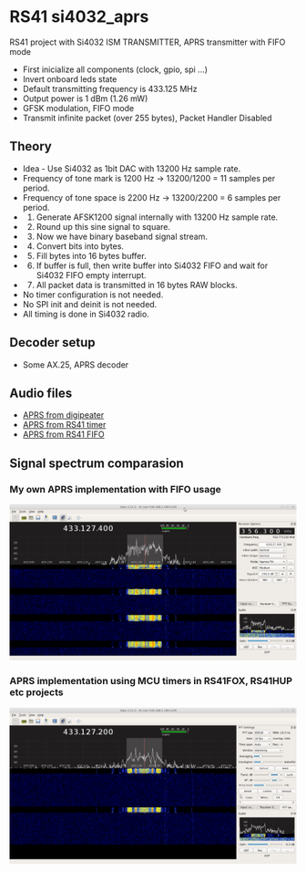# RS41 si4032_aprs

RS41 project with Si4032 ISM TRANSMITTER, APRS transmitter with FIFO mode
* First inicialize all components (clock, gpio, spi ...)
* Invert onboard leds state
* Default transmitting frequency is 433.125 MHz
* Output power is 1 dBm (1.26 mW)
* GFSK modulation, FIFO mode
* Transmit infinite packet (over 255 bytes), Packet Handler Disabled

## Theory
* Idea - Use Si4032 as 1bit DAC with 13200 Hz sample rate.
* Frequency of tone mark is 1200 Hz -> 13200/1200 = 11 samples per period.
* Frequency of tone space is 2200 Hz -> 13200/2200 = 6 samples per period.
* 1) Generate AFSK1200 signal internally with 13200 Hz sample rate.
* 2) Round up this sine signal to square.
* 3) Now we have binary baseband signal stream.
* 4) Convert bits into bytes.
* 5) Fill bytes into 16 bytes buffer.
* 6) If buffer is full, then write buffer into Si4032 FIFO and wait for Si4032 FIFO empty interrupt.
* 7) All packet data is transmitted in 16 bytes RAW blocks.
* No timer configuration is not needed.
* No SPI init and deinit is not needed.
* All timing is done in Si4032 radio.

## Decoder setup
* Some AX.25, APRS decoder

## Audio files
* [APRS from digipeater](APRS_packet_repeater.wav)
* [APRS from RS41 timer](APRS_packet_rs41_timer.wav)
* [APRS from RS41 FIFO](APRS_packet_rs41_fifo.wav)

## Signal spectrum comparasion
### My own APRS implementation with FIFO usage
![APRS from FIFO](si4032_aprs_fifo.png?raw=true "APRS from FIFO")

### APRS implementation using MCU timers in RS41FOX, RS41HUP etc projects
![APRS with timer](si4032_aprs_timer.png?raw=true "APRS with timer")
